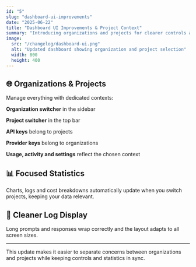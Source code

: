 ```yaml
---
id: "5"
slug: "dashboard-ui-improvements"
date: "2025-06-22"
title: "Dashboard UI Improvements & Project Context"
summary: "Introducing organizations and projects for clearer controls and statistics."
image:
  src: "/changelog/dashboard-ui.png"
  alt: "Updated dashboard showing organization and project selection"
  width: 800
  height: 400
---
```


## 🌐 Organizations & Projects

Manage everything with dedicated contexts:

**Organization switcher** in the sidebar

**Project switcher** in the top bar

**API keys** belong to projects

**Provider keys** belong to organizations

**Usage, activity and settings** reflect the chosen context

## 📊 Focused Statistics

Charts, logs and cost breakdowns automatically update when you switch projects, keeping your data relevant.

## 📝 Cleaner Log Display

Long prompts and responses wrap correctly and the layout adapts to all screen sizes.

---

This update makes it easier to separate concerns between organizations and projects while keeping controls and statistics in sync.
